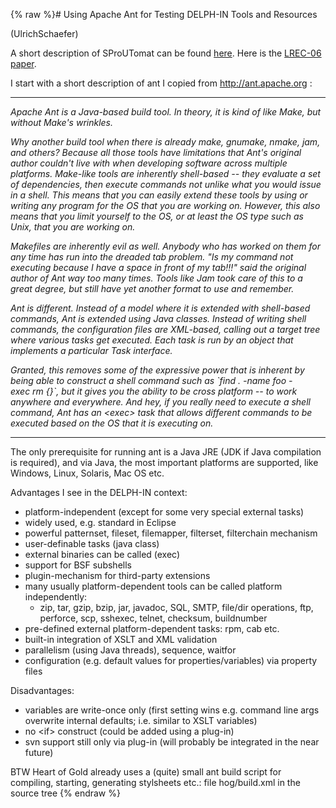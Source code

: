 {% raw %}# Using Apache Ant for Testing DELPH-IN Tools and Resources

(UlrichSchaefer)

A short description of SProUTomat can be found
[here](http://www.dfki.de/~uschaefer/sproutomat/). Here is the [LREC-06
paper](http://www.dfki.de/dfkibib/publications/docs/sproutomat.pdf).

I start with a short description of ant I copied from
<http://ant.apache.org> :

* * *

*Apache Ant is a Java-based build tool. In theory, it is kind of like
Make, but without Make's wrinkles.*

*Why another build tool when there is already make, gnumake, nmake, jam,
and others? Because all those tools have limitations that Ant's original
author couldn't live with when developing software across multiple
platforms. Make-like tools are inherently shell-based -- they evaluate a
set of dependencies, then execute commands not unlike what you would
issue in a shell. This means that you can easily extend these tools by
using or writing any program for the OS that you are working on.
However, this also means that you limit yourself to the OS, or at least
the OS type such as Unix, that you are working on.*

*Makefiles are inherently evil as well. Anybody who has worked on them
for any time has run into the dreaded tab problem. "Is my command not
executing because I have a space in front of my tab!!!" said the
original author of Ant way too many times. Tools like Jam took care of
this to a great degree, but still have yet another format to use and
remember.*

*Ant is different. Instead of a model where it is extended with
shell-based commands, Ant is extended using Java classes. Instead of
writing shell commands, the configuration files are XML-based, calling
out a target tree where various tasks get executed. Each task is run by
an object that implements a particular Task interface.*

*Granted, this removes some of the expressive power that is inherent by
being able to construct a shell command such as
\`find . -name foo -exec rm {}\`, but it gives you the ability to be
cross platform -- to work anywhere and everywhere. And hey, if you
really need to execute a shell command, Ant has an &lt;exec&gt; task
that allows different commands to be executed based on the OS that it is
executing on.*

* * *

The only prerequisite for running ant is a Java JRE (JDK if Java
compilation is required), and via Java, the most important platforms are
supported, like Windows, Linux, Solaris, Mac OS etc.

Advantages I see in the DELPH-IN context:

- platform-independent (except for some very special external tasks)
- widely used, e.g. standard in Eclipse
- powerful patternset, fileset, filemapper, filterset, filterchain
mechanism
- user-definable tasks (java class)
- external binaries can be called (exec)
- support for BSF subshells
- plugin-mechanism for third-party extensions
- many usually platform-dependent tools can be called platform
independently:
  - zip, tar, gzip, bzip, jar, javadoc, SQL, SMTP, file/dir
operations, ftp, perforce, scp, sshexec, telnet, checksum,
buildnumber
- pre-defined external platform-dependent tasks: rpm, cab etc.
- built-in integration of XSLT and XML validation
- parallelism (using Java threads), sequence, waitfor
- configuration (e.g. default values for properties/variables) via
property files

Disadvantages:

- variables are write-once only (first setting wins e.g. command line
args overwrite internal defaults; i.e. similar to XSLT variables)
- no &lt;if&gt; construct (could be added using a plug-in)
- svn support still only via plug-in (will probably be integrated in
the near future)

BTW Heart of Gold already uses a (quite) small ant build script for
compiling, starting, generating stylsheets etc.: file hog/build.xml in
the source tree
<update date omitted for speed>{% endraw %}